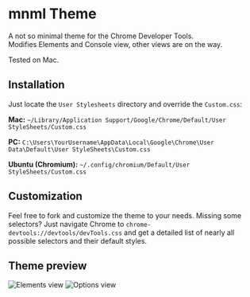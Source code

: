 # mnml Theme
A not so minimal theme for the Chrome Developer Tools.  
Modifies Elements and Console view, other views are on the way.

Tested on Mac.

## Installation 
Just locate the `User Stylesheets` directory and override the `Custom.css`:

**Mac:** `~/Library/Application Support/Google/Chrome/Default/User StyleSheets/Custom.css`

**PC:** `C:\Users\YourUsername\AppData\Local\Google\Chrome\User Data\Default\User StyleSheets\Custom.css`

**Ubuntu (Chromium):** `~/.config/chromium/Default/User StyleSheets/Custom.css`

## Customization
Feel free to fork and customize the theme to your needs. Missing some selectors? Just navigate Chrome to `chrome-devtools://devtools/devTools.css` and get a detailed list of nearly all possible selectors and their default styles.

## Theme preview
![Elements view](https://raw.github.com/frontdevDE/mnml-devtools-theme/master/ressources/screenshot.png)
![Options view](https://raw.github.com/frontdevDE/mnml-devtools-theme/master/ressources/screenshot_options.png)